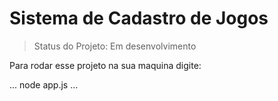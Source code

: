 <h1> Sistema de Cadastro de Jogos </h1>

> Status do Projeto: Em desenvolvimento

Para rodar esse projeto na sua maquina digite:

...
node app.js
...
